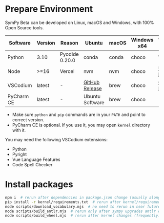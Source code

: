 # Prepare Environment
SymPy Beta can be developed on Linux, macOS and Windows, with 100% Open Source tools.

Software|Version|Reason|Ubuntu|macOS|Windows x64|Windows arm64
-|-|-|-|-|-|-
Python|3.10|Pyodide 0.20.0|conda|conda|choco|WSL
Node|>=16|Vercel|nvm|nvm|choco|[Unofficial build](https://unofficial-builds.nodejs.org/download/release/v17.5.0/)
VSCodium|latest|-|[GitHub Release](https://github.com/VSCodium/vscodium/releases)|brew|choco|[GitHub Release](https://github.com/VSCodium/vscodium/releases)
PyCharm CE|latest|-|Ubuntu Software|brew|choco|-

* Make sure `python` and `pip` commands are in your `PATH` and point to correct version.
* PyCharm CE is optional. If you use it, you may open `kernel` directory with it.

You may need the following VSCodium extensions:
- Python
- Pyright
- Vue Language Features
- Code Spell Checker

# Install packages
```sh
npm i  # rerun after dependencies in package.json change (usually along with minor version bumping)
pip install -r kernel/requirements.txt  # rerun after kernel/requirements.txt changes
node scripts/download_vocabulary.mjs  # no need to rerun in near future
node scripts/build_antlr.mjs  # rerun only after sympy upgrades antlr dependency
node scripts/build_wheel.mjs  # rerun after kernel changes (frequently)
```
